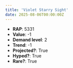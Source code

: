 ```yaml
---
title: 'Violet Starry Sight'
date: 2025-08-06T00:00:00Z
---
```

- **RAP**: 5331
- **Value**: -1
- **Demand level**: 2
- **Trend**: -1
- **Projected?**: True
- **Hyped?**: True
- **Rare?**: True
